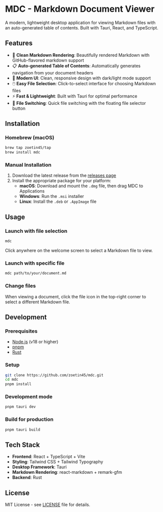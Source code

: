 # MDC - Markdown Document Viewer

A modern, lightweight desktop application for viewing Markdown files with an auto-generated table of contents. Built with Tauri, React, and TypeScript.

## Features

- 📄 **Clean Markdown Rendering**: Beautifully rendered Markdown with GitHub-flavored markdown support
- 📋 **Auto-generated Table of Contents**: Automatically generates navigation from your document headers
- 🎨 **Modern UI**: Clean, responsive design with dark/light mode support
- 🖱️ **Easy File Selection**: Click-to-select interface for choosing Markdown files
- ⚡ **Fast & Lightweight**: Built with Tauri for optimal performance
- 🔄 **File Switching**: Quick file switching with the floating file selector button

## Installation

### Homebrew (macOS)

```bash
brew tap zoetin45/tap
brew install mdc
```

### Manual Installation

1. Download the latest release from the [releases page](https://github.com/zoetin45/mdc/releases)
2. Install the appropriate package for your platform:
   - **macOS**: Download and mount the `.dmg` file, then drag MDC to Applications
   - **Windows**: Run the `.msi` installer
   - **Linux**: Install the `.deb` or `.AppImage` file

## Usage

### Launch with file selection
```bash
mdc
```
Click anywhere on the welcome screen to select a Markdown file to view.

### Launch with specific file
```bash
mdc path/to/your/document.md
```

### Change files
When viewing a document, click the file icon in the top-right corner to select a different Markdown file.

## Development

### Prerequisites
- [Node.js](https://nodejs.org/) (v18 or higher)
- [pnpm](https://pnpm.io/)
- [Rust](https://rustup.rs/)

### Setup
```bash
git clone https://github.com/zoetin45/mdc.git
cd mdc
pnpm install
```

### Development mode
```bash
pnpm tauri dev
```

### Build for production
```bash
pnpm tauri build
```

## Tech Stack

- **Frontend**: React + TypeScript + Vite
- **Styling**: Tailwind CSS + Tailwind Typography
- **Desktop Framework**: Tauri
- **Markdown Rendering**: react-markdown + remark-gfm
- **Backend**: Rust

## License

MIT License - see [LICENSE](LICENSE) file for details.
